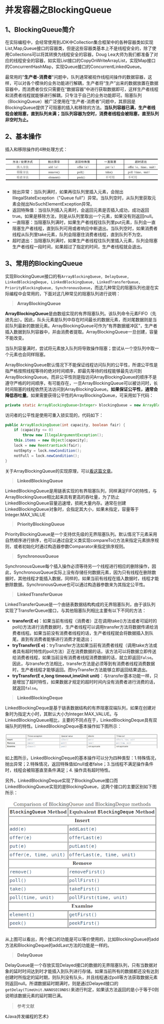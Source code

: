 # 并发容器之BlockingQueue

## 1、BlockingQueue简介

在实际编程中，会经常使用到JDK中Collection集合框架中的各种容器类如实现List,Map,Queue接口的容器类，但是这些容器类基本上不是线程安全的，除了使用Collections可以将其转换为线程安全的容器，Doug Lea大师为我们都准备了对应的线程安全的容器，如实现List接口的CopyOnWriteArrayList，实现Map接口的ConcurrentHashMap，实现Queue接口的ConcurrentLinkedQueue。

最常用的"**生产者-消费者**"问题中，队列通常被视作线程间操作的数据容器，这样，可以对各个模块的业务功能进行解耦，生产者将“生产”出来的数据放置在数据容器中，而消费者仅仅只需要在“数据容器”中进行获取数据即可，这样生产者线程和消费者线程就能够进行解耦，只专注于自己的业务功能即可。阻塞队列（BlockingQueue）被广泛使用在“生产者-消费者”问题中，其原因是BlockingQueue提供了可阻塞的插入和移除的方法。**当队列容器已满，生产者线程会被阻塞，直到队列未满；当队列容器为空时，消费者线程会被阻塞，直至队列非空时为止。**

## 2、基本操作

插入和移除操作的4种处理方式：

 ![image-20220414135431616](image/image-20220414135431616.png ":size=70%")

- 抛出异常：当队列满时，如果再往队列里插入元素，会抛出IllegalStateException（"Queue full"）异常。当队列空时，从队列里获取元素会抛出NoSuchElementException异常。 
- 返回特殊值：当往队列插入元素时，会返回元素是否插入成功，成功返回true。如果是移除方法，则是从队列里取出一个元素，如果没有则返回null。 
- 一直阻塞：当阻塞队列满时，如果生产者线程往队列里put元素，队列会一直阻塞生产者线程，直到队列可用或者响应中断退出。当队列空时，如果消费者线程从队列里take元素，队列会阻塞住消费者线程，直到队列不为空。
- 超时退出：当阻塞队列满时，如果生产者线程往队列里插入元素，队列会阻塞生产者线程一段时间，如果超过了指定的时间，生产者线程就会退出。 

## 3、常用的BlockingQueue

实现BlockingQueue接口的有`ArrayBlockingQueue, DelayQueue, LinkedBlockingDeque, LinkedBlockingQueue, LinkedTransferQueue, PriorityBlockingQueue, SynchronousQueue`，而这几种常见的阻塞队列也是在实际编程中会常用的，下面对这几种常见的阻塞队列进行说明：

> **ArrayBlockingQueue**

**ArrayBlockingQueue**是由数组实现的有界阻塞队列。该队列命令元素FIFO（先进先出）。因此，队头元素是队列中存在时间最长的数据元素，而对尾数据则是当前队列最新的数据元素。ArrayBlockingQueue可作为“有界数据缓冲区”，生产者插入数据到队列容器中，并由消费者提取。ArrayBlockingQueue一旦创建，容量不能改变。

当队列容量满时，尝试将元素放入队列将导致操作阻塞；尝试从一个空队列中取一个元素也会同样阻塞。

ArrayBlockingQueue默认情况下不能保证线程访问队列的公平性，所谓公平性是指严格按照线程等待的绝对时间顺序，即最先等待的线程能够最先访问到ArrayBlockingQueue。而非公平性则是指访问ArrayBlockingQueue的顺序不是遵守严格的时间顺序，有可能存在，一旦ArrayBlockingQueue可以被访问时，长时间阻塞的线程依然无法访问到ArrayBlockingQueue。**如果保证公平性，通常会降低吞吐量**。如果需要获得公平性的ArrayBlockingQueue，可采用如下代码：

```java
private static ArrayBlockingQueue<Integer> blockingQueue = new ArrayBlockingQueue<Integer>(10,true);
```

访问者的公平性是使用可重入锁实现的，代码如下：

```java
public ArrayBlockingQueue(int capacity, boolean fair) { 
    if (capacity <= 0) 
        throw new IllegalArgumentException(); 
    this.items = new Object[capacity]; 
    lock = new ReentrantLock(fair);
    notEmpty = lock.newCondition();
    notFull = lock.newCondition(); 
}
```

关于ArrayBlockingQueue的实现原理，可以[看这篇文章](https://juejin.im/post/5aeebdb26fb9a07aa83ea17e)。

> **LinkedBlockingQueue**

LinkedBlockingQueue是用链表实现的有界阻塞队列，同样满足FIFO的特性，与ArrayBlockingQueue相比起来具有更高的吞吐量，为了防止LinkedBlockingQueue容量迅速增，损耗大量内存。通常在创建LinkedBlockingQueue对象时，会指定其大小，如果未指定，容量等于Integer.MAX_VALUE

> **PriorityBlockingQueue**

PriorityBlockingQueue是一个支持优先级的无界阻塞队列。默认情况下元素采用自然顺序进行排序，也可以通过自定义类实现compareTo()方法来指定元素排序规则，或者初始化时通过构造器参数Comparator来指定排序规则。

> **SynchronousQueue**

SynchronousQueue每个插入操作必须等待另一个线程进行相应的删除操作，因此，SynchronousQueue实际上没有存储任何数据元素，因为只有线程在删除数据时，其他线程才能插入数据，同样的，如果当前有线程在插入数据时，线程才能删除数据。SynchronousQueue也可以通过构造器参数来为其指定公平性。

> **LinkedTransferQueue**

LinkedTransferQueue是一个由链表数据结构构成的无界阻塞队列，由于该队列实现了TransferQueue接口，与其他阻塞队列相比主要有以下不同的方法：

- **transfer(E e)**：如果当前有线程（消费者）正在调用take()方法或者可延时的poll()方法进行消费数据时，生产者线程可以调用transfer方法将数据传递给消费者线程。如果当前没有消费者线程的话，生产者线程就会将数据插入到队尾，直到有消费者能够进行消费才能退出；
- **tryTransfer(E e)**：tryTransfer方法如果当前有消费者线程（调用take方法或者具有超时特性的poll方法）正在消费数据的话，该方法可以将数据立即传送给消费者线程，如果当前没有消费者线程消费数据的话，就立即返回`false`。因此，与transfer方法相比，transfer方法是必须等到有消费者线程消费数据时，生产者线程才能够返回。而tryTransfer方法能够立即返回结果退出。
- **tryTransfer(E e,long timeout,imeUnit unit)**：与transfer基本功能一样，只是增加了超时特性，如果数据才规定的超时时间内没有消费者进行消费的话，就返回`false`。

> **LinkedBlockingDeque**

LinkedBlockingDeque是基于链表数据结构的有界阻塞双端队列，如果在创建对象时为指定大小时，其默认大小为Integer.MAX_VALUE。与LinkedBlockingQueue相比，主要的不同点在于，LinkedBlockingDeque具有双端队列的特性。LinkedBlockingDeque基本操作如下图所示：

![BlockingQueue基本操作.png](image/BlockingQueue基本操作.png ":size=100%")

如上图所示，LinkedBlockingDeque的基本操作可以分为四种类型：1.特殊情况，抛出异常；2.特殊情况，返回特殊值如null或者false；3.当线程不满足操作条件时，线程会被阻塞直至条件满足；4. 操作具有超时特性。

另外，LinkedBlockingDeque实现了BlockingDueue接口而LinkedBlockingQueue实现的是BlockingQueue，这两个接口的主要区别如下图所示：

 ![BlockingQueue和BlockingDeque的区别.png](image/BlockingQueue和BlockingDeque的区别.png ":size=55%")

从上图可以看出，两个接口的功能是可以等价使用的，比如BlockingQueue的add方法和BlockingDeque的addLast方法的功能是一样的。

> **DelayQueue**

DelayQueue是一个存放实现Delayed接口的数据的无界阻塞队列，只有当数据对象的延时时间达到时才能插入到队列进行存储。如果当前所有的数据都还没有达到创建时所指定的延时期，则队列没有队头，并且线程通过poll等方法获取数据元素则返回null。所谓数据延时期满时，则是通过Delayed接口的`getDelay(TimeUnit.NANOSECONDS)`来进行判定，如果该方法返回的是小于等于0则说明该数据元素的延时期已满。

> 参考文献

《Java并发编程的艺术》